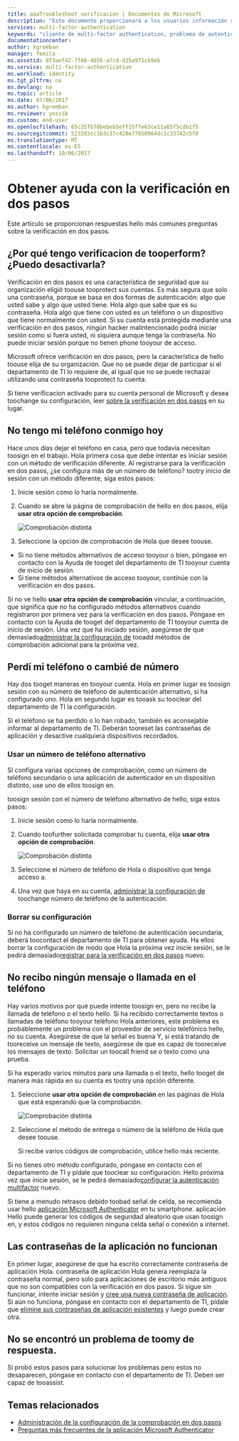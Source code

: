```yaml
---
title: aaaTroubleshoot verificacion | Documentos de Microsoft
description: "Este documento proporcionará a los usuarios información sobre qué toodo si se ejecutan en un problema con la autenticación multifactor Azure."
services: multi-factor-authentication
keywords: "cliente de multi-factor authentication, problema de autenticación, identificador de correlación"
documentationcenter: 
author: kgremban
manager: femila
ms.assetid: 8f3aef42-7f66-4656-a7cd-d25a971cb9eb
ms.service: multi-factor-authentication
ms.workload: identity
ms.tgt_pltfrm: na
ms.devlang: na
ms.topic: article
ms.date: 07/06/2017
ms.author: kgremban
ms.reviewer: yossib
ms.custom: end-user
ms.openlocfilehash: 65c25fb70bebeb5eff15ffe63ce11a65f5cdb1f5
ms.sourcegitcommit: 523283cc1b3c37c428e77850964dc1c33742c5f0
ms.translationtype: MT
ms.contentlocale: es-ES
ms.lasthandoff: 10/06/2017
---
```

# <a name="get-help-with-two-step-verification"></a>Obtener ayuda con la verificación en dos pasos
Este artículo se proporcionan respuestas hello más comunes preguntas sobre la verificación en dos pasos. 

## <a name="why-do-i-have-tooperform-two-step-verification-can-i-turn-it-off"></a>¿Por qué tengo verificacion de tooperform? ¿Puedo desactivarla?

Verificación en dos pasos es una característica de seguridad que su organización eligió toouse tooprotect sus cuentas. Es más segura que solo una contraseña, porque se basa en dos formas de autenticación: algo que usted sabe y algo que usted tiene. Hola algo que sabe que es su contraseña. Hola algo que tiene con usted es un teléfono o un dispositivo que tiene normalmente con usted. Si su cuenta está protegida mediante una verificación en dos pasos, ningún hacker malintencionado podrá iniciar sesión como si fuera usted, ni siquiera aunque tenga la contraseña. No puede iniciar sesión porque no tienen phone tooyour de acceso. 

Microsoft ofrece verificación en dos pasos, pero la característica de hello toouse elija de su organización. Que no se puede dejar de participar si el departamento de TI lo requiere de, al igual que no se puede rechazar utilizando una contraseña tooprotect tu cuenta. 

Si tiene verificacion activado para su cuenta personal de Microsoft y desea toochange su configuración, leer [sobre la verificación en dos pasos](https://support.microsoft.com/help/12408/microsoft-account-about-two-step-verification) en su lugar. 

## <a name="i-dont-have-my-phone-with-me-today"></a>No tengo mi teléfono conmigo hoy

Hace unos días dejar el teléfono en casa, pero que todavía necesitan toosign en el trabajo. Hola primera cosa que debe intentar es iniciar sesión con un método de verificación diferente. Al registrarse para la verificación en dos pasos, ¿se configura más de un número de teléfono? tootry inicio de sesión con un método diferente, siga estos pasos:

1. Inicie sesión como lo haría normalmente.
2. Cuando se abre la página de comprobación de hello en dos pasos, elija **usar otra opción de comprobación**.

   ![Comprobación distinta](./media/multi-factor-authentication-end-user-troubleshoot/diff_option.png)

3. Seleccione la opción de comprobación de Hola que desee toouse. 
  - Si no tiene métodos alternativos de acceso tooyour o bien, póngase en contacto con la Ayuda de tooget del departamento de TI tooyour cuenta de inicio de sesión.
  - Si tiene métodos alternativos de acceso tooyour, continúe con la verificación en dos pasos.

Si no ve hello **usar otra opción de comprobación** vincular, a continuación, que significa que no ha configurado métodos alternativos cuando registraron por primera vez para la verificación en dos pasos. Póngase en contacto con la Ayuda de tooget del departamento de TI tooyour cuenta de inicio de sesión. Una vez que ha iniciado sesión, asegúrese de que demasiado[administrar la configuración de](multi-factor-authentication-end-user-manage-settings.md) tooadd métodos de comprobación adicional para la próxima vez. 

## <a name="i-lost-my-phone-or-got-a-new-number"></a>Perdí mi teléfono o cambié de número
Hay dos tooget maneras en tooyour cuenta. Hola en primer lugar es toosign sesión con su número de teléfono de autenticación alternativo, si ha configurado uno. Hola en segundo lugar es tooask su tooclear del departamento de TI la configuración.

Si el teléfono se ha perdido o lo han robado, también es aconsejable informar al departamento de TI. Deberán tooreset las contraseñas de aplicación y desactive cualquiera dispositivos recordados. 

### <a name="use-an-alternate-phone-number"></a>Usar un número de teléfono alternativo
Si configura varias opciones de comprobación, como un número de teléfono secundario o una aplicación de autenticador en un dispositivo distinto, use uno de ellos toosign en.

toosign sesión con el número de teléfono alternativo de hello, siga estos pasos:

1. Inicie sesión como lo haría normalmente.
2. Cuando toofurther solicitada comprobar tu cuenta, elija **usar otra opción de comprobación**.
   
   ![Comprobación distinta](./media/multi-factor-authentication-end-user-troubleshoot/diff_option.png)

3. Seleccione el número de teléfono de Hola o dispositivo que tenga acceso a.
4. Una vez que haya en su cuenta, [administrar la configuración de](multi-factor-authentication-end-user-manage-settings.md) toochange número de teléfono de la autenticación.

### <a name="clear-your-settings"></a>Borrar su configuración
Si no ha configurado un número de teléfono de autenticación secundaria, deberá toocontact el departamento de TI para obtener ayuda. Ha ellos borrar la configuración de modo que Hola la próxima vez inicie sesión, se le pedirá demasiado[registrar para la verificación en dos pasos](multi-factor-authentication-end-user-first-time.md) nuevo.

## <a name="i-am-not-receiving-a-text-or-call-on-my-phone"></a>No recibo ningún mensaje o llamada en el teléfono
Hay varios motivos por qué puede intente toosign en, pero no recibe la llamada de teléfono o el texto hello. Si ha recibido correctamente textos o llamadas de teléfono tooyour teléfono Hola anteriores, este problema es probablemente un problema con el proveedor de servicio telefónico hello, no su cuenta. Asegúrese de que la señal es buena Y, si está tratando de tooreceive un mensaje de texto, asegúrese de que es capaz de tooreceive los mensajes de texto. Solicitar un toocall friend se o texto como una prueba. 

Si ha esperado varios minutos para una llamada o el texto, hello tooget de manera más rápida en su cuenta es tootry una opción diferente.

1. Seleccione **usar otra opción de comprobación** en las páginas de Hola que está esperando que la comprobación.
   
    ![Comprobación distinta](./media/multi-factor-authentication-end-user-troubleshoot/diff_option.png)
2. Seleccione el método de entrega o número de la teléfono de Hola que desee toouse.
   
    Si recibe varios códigos de comprobación, utilice hello más reciente.

Si no tienes otro método configurado, póngase en contacto con el departamento de TI y pídale que tooclear su configuración. Hello próxima vez que inicie sesión, se le pedirá demasiado[configurar la autenticación multifactor](multi-factor-authentication-end-user-first-time.md) nuevo.

Si tiene a menudo retrasos debido toobad señal de celda, se recomienda usar hello [aplicación Microsoft Authenticator](microsoft-authenticator-app-how-to.md) en tu smartphone. aplicación Hello puede generar los códigos de seguridad aleatorio que usan toosign en, y estos códigos no requieren ninguna celda señal o conexión a internet.

## <a name="app-passwords-are-not-working"></a>Las contraseñas de la aplicación no funcionan
En primer lugar, asegúrese de que ha escrito correctamente contraseña de aplicación Hola. contraseña de aplicación Hola genera reemplaza la contraseña normal, pero solo para aplicaciones de escritorio más antiguos que no son compatibles con la verificación en dos pasos. Si sigue sin funcionar, intente iniciar sesión y [cree una nueva contraseña de aplicación](multi-factor-authentication-end-user-app-passwords.md).  Si aún no funciona, póngase en contacto con el departamento de TI, pídale que [elimine sus contraseñas de aplicación existentes](../multi-factor-authentication-manage-users-and-devices.md) y luego puede crear otra.

## <a name="i-didnt-find-an-answer-toomy-problem"></a>No se encontró un problema de toomy de respuesta.
Si probó estos pasos para solucionar los problemas pero estos no desaparecen, póngase en contacto con el departamento de TI. Deben ser capaz de tooassist.

## <a name="related-topics"></a>Temas relacionados
* [Administración de la configuración de la comprobación en dos pasos](multi-factor-authentication-end-user-manage-settings.md)  
* [Preguntas más frecuentes de la aplicación Microsoft Authenticator](microsoft-authenticator-app-faq.md)

